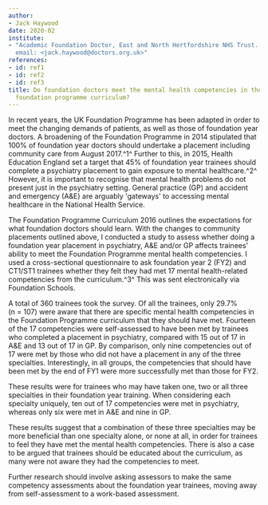 ```yaml
---
author:
- Jack Haywood
date: 2020-02
institute:
- "Academic Foundation Doctor, East and North Hertfordshire NHS Trust.
  email: <jack.haywood@doctors.org.uk>"
references:
- id: ref1
- id: ref2
- id: ref3
title: Do foundation doctors meet the mental health competencies in the
  foundation programme curriculum?
---
```


In recent years, the UK Foundation Programme has been adapted in order
to meet the changing demands of patients, as well as those of foundation
year doctors. A broadening of the Foundation Programme in 2014
stipulated that 100% of foundation year doctors should undertake a
placement including community care from August 2017.^1^ Further to this,
in 2015, Health Education England set a target that 45% of foundation
year trainees should complete a psychiatry placement to gain exposure to
mental healthcare.^2^ However, it is important to recognise that mental
health problems do not present just in the psychiatry setting. General
practice (GP) and accident and emergency (A&E) are arguably 'gateways'
to accessing mental healthcare in the National Health Service.

The Foundation Programme Curriculum 2016 outlines the expectations for
what foundation doctors should learn. With the changes to community
placements outlined above, I conducted a study to assess whether doing a
foundation year placement in psychiatry, A&E and/or GP affects trainees'
ability to meet the Foundation Programme mental health competencies. I
used a cross-sectional questionnaire to ask foundation year 2 (FY2) and
CT1/ST1 trainees whether they felt they had met 17 mental health-related
competencies from the curriculum.^3^ This was sent electronically via
Foundation Schools.

A total of 360 trainees took the survey. Of all the trainees, only 29.7%
(n = 107) were aware that there are specific mental health competencies
in the Foundation Programme curriculum that they should have met.
Fourteen of the 17 competencies were self-assessed to have been met by
trainees who completed a placement in psychiatry, compared with 15 out
of 17 in A&E and 13 out of 17 in GP. By comparison, only nine
competencies out of 17 were met by those who did not have a placement in
any of the three specialties. Interestingly, in all groups, the
competencies that should have been met by the end of FY1 were more
successfully met than those for FY2.

These results were for trainees who may have taken one, two or all three
specialties in their foundation year training. When considering each
specialty uniquely, ten out of 17 competencies were met in psychiatry,
whereas only six were met in A&E and nine in GP.

These results suggest that a combination of these three specialties may
be more beneficial than one specialty alone, or none at all, in order
for trainees to feel they have met the mental health competencies. There
is also a case to be argued that trainees should be educated about the
curriculum, as many were not aware they had the competencies to meet.

Further research should involve asking assessors to make the same
competency assessments about the foundation year trainees, moving away
from self-assessment to a work-based assessment.
